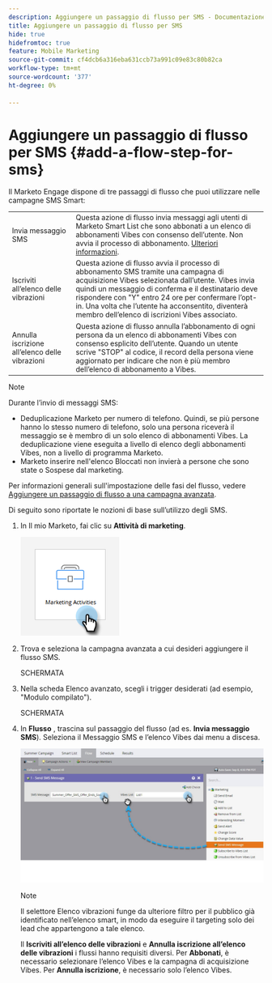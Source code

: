 ```yaml
---
description: Aggiungere un passaggio di flusso per SMS - Documentazione di Marketo - Documentazione del prodotto
title: Aggiungere un passaggio di flusso per SMS
hide: true
hidefromtoc: true
feature: Mobile Marketing
source-git-commit: cf4dcb6a316eba631ccb73a991c09e83c80b82ca
workflow-type: tm+mt
source-wordcount: '377'
ht-degree: 0%

---
```


# Aggiungere un passaggio di flusso per SMS {#add-a-flow-step-for-sms}

Il Marketo Engage dispone di tre passaggi di flusso che puoi utilizzare nelle campagne SMS Smart:

<table>
<tbody>
  <tr>
    <td style="width:25%">Invia messaggio SMS</td>
    <td>Questa azione di flusso invia messaggi agli utenti di Marketo Smart List che sono abbonati a un elenco di abbonamenti Vibes con consenso dell’utente. Non avvia il processo di abbonamento. <a href="/help/marketo/product-docs/mobile-marketing/vibes-sms-messages/send-a-vibes-sms-message.md">Ulteriori informazioni</a>.</td>
  </tr>

<tr>
    <td style="width:25%">Iscriviti all’elenco delle vibrazioni</td>
    <td>Questa azione di flusso avvia il processo di abbonamento SMS tramite una campagna di acquisizione Vibes selezionata dall’utente. Vibes invia quindi un messaggio di conferma e il destinatario deve rispondere con "Y" entro 24 ore per confermare l’opt-in. Una volta che l’utente ha acconsentito, diventerà membro dell’elenco di iscrizioni Vibes associato.</td>
  </tr>
  <tr>
    <td style="width:25%">Annulla iscrizione all’elenco delle vibrazioni</td>
    <td>Questa azione di flusso annulla l’abbonamento di ogni persona da un elenco di abbonamenti Vibes con consenso esplicito dell’utente. Quando un utente scrive "STOP" al codice, il record della persona viene aggiornato per indicare che non è più membro dell’elenco di abbonamento a Vibes.</td>
  </tr>
  </tbody>
</table>

>[!NOTE]
>
>Durante l’invio di messaggi SMS:
>
>* Deduplicazione Marketo per numero di telefono. Quindi, se più persone hanno lo stesso numero di telefono, solo una persona riceverà il messaggio se è membro di un solo elenco di abbonamenti Vibes. La deduplicazione viene eseguita a livello di elenco degli abbonamenti Vibes, non a livello di programma Marketo.
>* Marketo inserire nell&#39;elenco Bloccati non invierà a persone che sono state o Sospese dal marketing.

Per informazioni generali sull&#39;impostazione delle fasi del flusso, vedere [Aggiungere un passaggio di flusso a una campagna avanzata](/help/marketo/product-docs/core-marketo-concepts/smart-campaigns/flow-actions/add-a-flow-step-to-a-smart-campaign.md).

Di seguito sono riportate le nozioni di base sull’utilizzo degli SMS.

1. In Il mio Marketo, fai clic su **Attività di marketing**.

   ![](assets/add-a-flow-step-for-sms-1.png)

1. Trova e seleziona la campagna avanzata a cui desideri aggiungere il flusso SMS.

   SCHERMATA

1. Nella scheda Elenco avanzato, scegli i trigger desiderati (ad esempio, &quot;Modulo compilato&quot;).

   SCHERMATA

1. In **Flusso** , trascina sul passaggio del flusso (ad es. **Invia messaggio SMS**). Seleziona il Messaggio SMS e l’elenco Vibes dai menu a discesa.

   ![](assets/send-sms-message-hands.jpg)

   >[!NOTE]
   >
   >Il selettore Elenco vibrazioni funge da ulteriore filtro per il pubblico già identificato nell’elenco smart, in modo da eseguire il targeting solo dei lead che appartengono a tale elenco.
   >
   >Il **Iscriviti all’elenco delle vibrazioni** e **Annulla iscrizione all’elenco delle vibrazioni** i flussi hanno requisiti diversi. Per **Abbonati**, è necessario selezionare l’elenco Vibes e la campagna di acquisizione Vibes. Per **Annulla iscrizione**, è necessario solo l’elenco Vibes.
